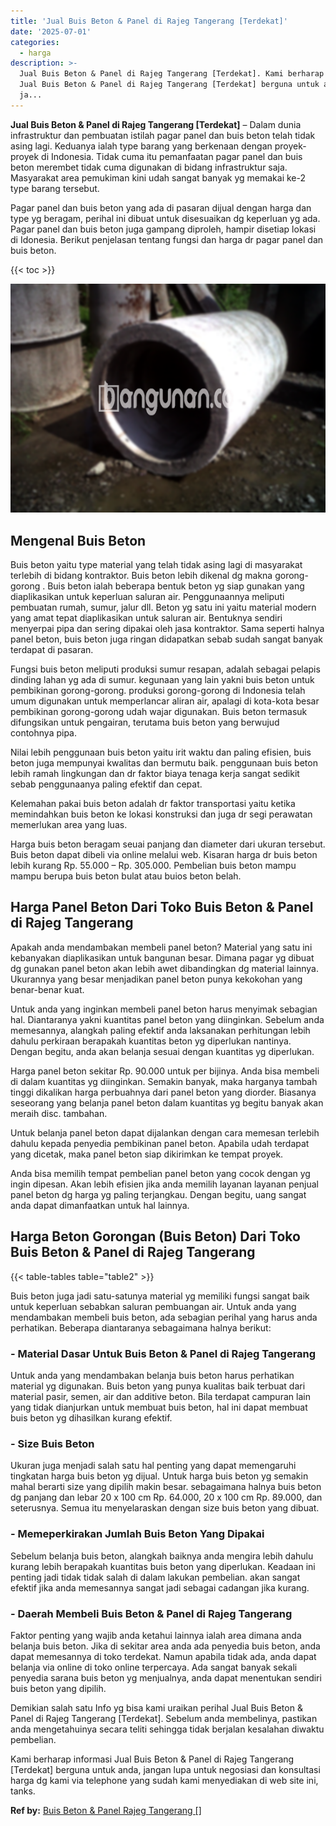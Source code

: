 ```yaml
---
title: 'Jual Buis Beton & Panel di Rajeg Tangerang [Terdekat]'
date: '2025-07-01'
categories:
  - harga
description: >-
  Jual Buis Beton & Panel di Rajeg Tangerang [Terdekat]. Kami berharap informasi
  Jual Buis Beton & Panel di Rajeg Tangerang [Terdekat] berguna untuk anda,
  ja...
---
```


**Jual Buis Beton & Panel di Rajeg Tangerang \[Terdekat\]** – Dalam dunia infrastruktur dan pembuatan istilah pagar panel dan buis beton telah tidak asing lagi. Keduanya ialah type barang yang berkenaan dengan proyek-proyek di Indonesia. Tidak cuma itu pemanfaatan pagar panel dan buis beton merembet tidak cuma digunakan di bidang infrastruktur saja. Masyarakat area pemukiman kini udah sangat banyak yg memakai ke-2 type barang tersebut.

Pagar panel dan buis beton yang ada di pasaran dijual dengan harga dan type yg beragam, perihal ini dibuat untuk disesuaikan dg keperluan yg ada. Pagar panel dan buis beton juga gampang diproleh, hampir disetiap lokasi di Idonesia. Berikut penjelasan tentang fungsi dan harga dr pagar panel dan buis beton.

{{< toc >}}

![Jual Buis Beton & Panel di Rajeg Tangerang [Terdekat]](/images/jual-panel-buis-beton-murah-35.png)

## Mengenal Buis Beton

Buis beton yaitu type material yang telah tidak asing lagi di masyarakat terlebih di bidang kontraktor. Buis beton lebih dikenal dg makna gorong-gorong . Buis beton ialah beberapa bentuk beton yg siap gunakan yang diaplikasikan untuk keperluan saluran air. Penggunaannya meliputi pembuatan rumah, sumur, jalur dll. Beton yg satu ini yaitu material modern yang amat tepat diaplikasikan untuk saluran air. Bentuknya sendiri menyerpai pipa dan sering dipakai oleh jasa kontraktor. Sama seperti halnya panel beton, buis beton juga ringan didapatkan sebab sudah sangat banyak terdapat di pasaran.

Fungsi buis beton meliputi produksi sumur resapan, adalah sebagai pelapis dinding lahan yg ada di sumur. kegunaan yang lain yakni buis beton untuk pembikinan gorong-gorong. produksi gorong-gorong di Indonesia telah umum digunakan untuk memperlancar aliran air, apalagi di kota-kota besar pembikinan gorong-gorong udah wajar digunakan. Buis beton termasuk difungsikan untuk pengairan, terutama buis beton yang berwujud contohnya pipa.

Nilai lebih penggunaan buis beton yaitu irit waktu dan paling efisien, buis beton juga mempunyai kwalitas dan bermutu baik. penggunaan buis beton lebih ramah lingkungan dan dr faktor biaya tenaga kerja sangat sedikit sebab penggunaanya paling efektif dan cepat.

Kelemahan pakai buis beton adalah dr faktor transportasi yaitu ketika memindahkan buis beton ke lokasi konstruksi dan juga dr segi perawatan memerlukan area yang luas.

Harga buis beton beragam seuai panjang dan diameter dari ukuran tersebut. Buis beton dapat dibeli via online melalui web. Kisaran harga dr buis beton lebih kurang Rp. 55.000 – Rp. 305.000. Pembelian buis beton mampu mampu berupa buis beton bulat atau buios beton belah.

## Harga Panel Beton Dari Toko Buis Beton & Panel di Rajeg Tangerang

Apakah anda mendambakan membeli panel beton? Material yang satu ini kebanyakan diaplikasikan untuk bangunan besar. Dimana pagar yg dibuat dg gunakan panel beton akan lebih awet dibandingkan dg material lainnya. Ukurannya yang besar menjadikan panel beton punya kekokohan yang benar-benar kuat.

Untuk anda yang inginkan membeli panel beton harus menyimak sebagian hal. Diantaranya yakni kuantitas panel beton yang diinginkan. Sebelum anda memesannya, alangkah paling efektif anda laksanakan perhitungan lebih dahulu perkiraan berapakah kuantitas beton yg diperlukan nantinya. Dengan begitu, anda akan belanja sesuai dengan kuantitas yg diperlukan.

Harga panel beton sekitar Rp. 90.000 untuk per bijinya. Anda bisa membeli di dalam kuantitas yg diinginkan. Semakin banyak, maka harganya tambah tinggi dikalikan harga perbuahnya dari panel beton yang diorder. Biasanya seseorang yang belanja panel beton dalam kuantitas yg begitu banyak akan meraih disc. tambahan.

Untuk belanja panel beton dapat dijalankan dengan cara memesan terlebih dahulu kepada penyedia pembikinan panel beton. Apabila udah terdapat yang dicetak, maka panel beton siap dikirimkan ke tempat proyek.

Anda bisa memilih tempat pembelian panel beton yang cocok dengan yg ingin dipesan. Akan lebih efisien jika anda memilih layanan layanan penjual panel beton dg harga yg paling terjangkau. Dengan begitu, uang sangat anda dapat dimanfaatkan untuk hal lainnya.

## Harga Beton Gorongan (Buis Beton) Dari Toko Buis Beton & Panel di Rajeg Tangerang

{{< table-tables table="table2" >}}

Buis beton juga jadi satu-satunya material yg memiliki fungsi sangat baik untuk keperluan sebabkan saluran pembuangan air. Untuk anda yang mendambakan membeli buis beton, ada sebagian perihal yang harus anda perhatikan. Beberapa diantaranya sebagaimana halnya berikut:

### \- Material Dasar Untuk Buis Beton & Panel di Rajeg Tangerang

Untuk anda yang mendambakan belanja buis beton harus perhatikan material yg digunakan. Buis beton yang punya kualitas baik terbuat dari material pasir, semen, air dan additive beton. Bila terdapat campuran lain yang tidak dianjurkan untuk membuat buis beton, hal ini dapat membuat buis beton yg dihasilkan kurang efektif.

### \- Size Buis Beton

Ukuran juga menjadi salah satu hal penting yang dapat memengaruhi tingkatan harga buis beton yg dijual. Untuk harga buis beton yg semakin mahal berarti size yang dipilih makin besar. sebagaimana halnya buis beton dg panjang dan lebar 20 x 100 cm Rp. 64.000, 20 x 100 cm Rp. 89.000, dan seterusnya. Semua itu menyelaraskan dengan size buis beton yang dibuat.

### \- Memeperkirakan Jumlah Buis Beton Yang Dipakai

Sebelum belanja buis beton, alangkah baiknya anda mengira lebih dahulu kurang lebih berapakah kuantitas buis beton yang diperlukan. Keadaan ini penting jadi tidak tidak salah di dalam lakukan pembelian. akan sangat efektif jika anda memesannya sangat jadi sebagai cadangan jika kurang.

### \- Daerah Membeli Buis Beton & Panel di Rajeg Tangerang

Faktor penting yang wajib anda ketahui lainnya ialah area dimana anda belanja buis beton. Jika di sekitar area anda ada penyedia buis beton, anda dapat memesannya di toko terdekat. Namun apabila tidak ada, anda dapat belanja via online di toko online terpercaya. Ada sangat banyak sekali penyedia sarana buis beton yg menjualnya, anda dapat menentukan sendiri buis beton yang dipilih.

Demikian salah satu Info yg bisa kami uraikan perihal Jual Buis Beton & Panel di Rajeg Tangerang \[Terdekat\]. Sebelum anda membelinya, pastikan anda mengetahuinya secara teliti sehingga tidak berjalan kesalahan diwaktu pembelian.

Kami berharap informasi Jual Buis Beton & Panel di Rajeg Tangerang \[Terdekat\] berguna untuk anda, jangan lupa untuk negosiasi dan konsultasi harga dg kami via telephone yang sudah kami menyediakan di web site ini, tanks.

**Ref by:** [Buis Beton & Panel Rajeg Tangerang []](https://id.wikipedia.org/wiki/Buis)

